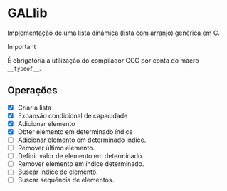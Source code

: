 # GALlib

Implementação de uma lista dinâmica (lista com arranjo) genérica em C.

>[!IMPORTANT]
>É obrigatória a utilização do compilador GCC por conta do macro `__typeof__`.

## Operações

- [X] Criar a lista
- [X] Expansão condicional de capacidade
- [X] Adicionar elemento
- [X] Obter elemento em determinado índice
- [ ] Adicionar elemento em determinado indice.
- [ ] Remover último elemento.
- [ ] Definir valor de elemento em determinado.
- [ ] Remover elemento em índice determinado.
- [ ] Buscar indice de elemento.
- [ ] Buscar sequência de elementos.
